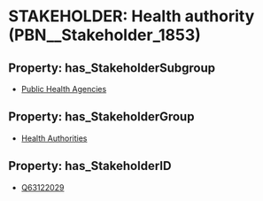 # STAKEHOLDER: __Health authority__ (PBN__Stakeholder_1853)

## Property: has_StakeholderSubgroup

* [Public Health Agencies](PBN__StakeholderSubgroup_43)

## Property: has_StakeholderGroup

* [Health Authorities](PBN__StakeholderGroup_4)

## Property: has_StakeholderID

* [Q63122029](Q63122029)

